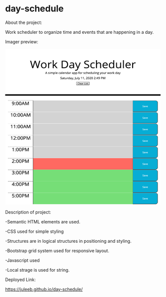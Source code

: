 # day-schedule
About the project:

Work scheduler to organize time and events that are happening in a day.

Imager preview:

<img src="assets/application.png" width="500" height="500">

Description of project:

-Semantic HTML elements are used.

-CSS used for simple styling

-Structures are in logical structures in positioning and styling.

-Bootstrap grid system used for responsive layout.

-Javascript used

-Local strage is used for string.

Deployed Link:

https://juleeb.github.io/day-schedule/

